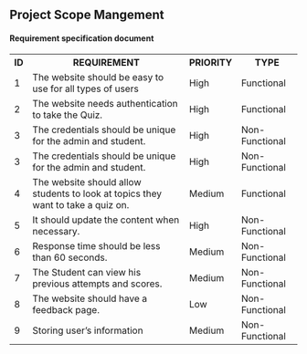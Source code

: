 <!DOCTYPE html>
<html lang="en">
<head>
  <meta charset="utf-8">
  <link rel="stylesheet" href="https://stackpath.bootstrapcdn.com/bootstrap/4.3.1/css/bootstrap.min.css">
  <link rel="stylesheet" href="https://stackpath.bootstrapcdn.com/bootstrap/4.3.1/js/bootstrap.min.js">
  <link rel="stylesheet" href="https://stackpath.bootstrapcdn.com/bootstrap/4.3.1/js/bootstrap.bundle.min.js">
</head>
<body>
<div class="container">
<h2>Project Scope Mangement</h2>
<h4>Requirement specification document</h4>
</nav>
</div>
<div class="container">
<table>
  <tr>
    <th>ID</th>
    <th>REQUIREMENT</th> 
    <th>PRIORITY</th>
    <th>TYPE
  </tr>
  <tr>
  <td>1</td>
  <td>The website should be easy to use for all types of users</td>
  <td>High</td>
  <td>Functional</td>
  </tr>
  <tr>
  <td>2</td>
  <td>The website needs authentication to take the Quiz.</td>
  <td>High</td>
  <td>Functional</td>
  </tr>
  <tr>
  <td>3</td>
  <td>The credentials should be unique for the admin and student.</td>
  <td>High</td>
  <td>Non-Functional</td>
  </tr>
  <tr>
  <td>3</td>
  <td>The credentials should be unique for the admin and student.</td>
  <td>High</td>
  <td>Non-Functional</td>
  </tr>
  <tr>
  <td>4</td>
  <td>The website should allow students to look at topics they want to take a quiz on.</td>
  <td>Medium</td>
  <td>Functional</td>
  </tr>
  <tr>
  <td>5</td>
  <td>It should update the content when necessary.</td>
  <td>High</td>
  <td>Non-Functional</td>
  </tr>
  <tr>
  <td>6</td>
  <td>Response time should be less than 60 seconds.</td>
  <td>Medium</td>
  <td>Non-Functional</td>
  </tr>
  <tr>
  <td>7</td>
  <td>The Student can view his previous attempts and scores.</td>
  <td>Medium</td>
  <td>Non-Functional</td>
  </tr>
  <tr>
  <td>8</td>
  <td>The website should have a feedback page.</td>
  <td>Low</td>
  <td>Non-Functional</td>
  </tr>
  <tr>
  <td>9</td>
  <td>Storing user’s information</td>
  <td>Medium</td>
  <td>Non-Functional</td>
  </tr>
  </table>
  </div>
  </body>
  </html>
